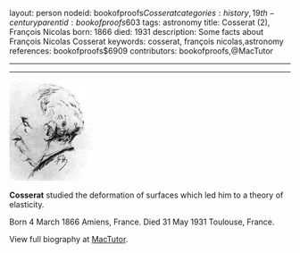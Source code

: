 layout: person
nodeid: bookofproofs$Cosserat
categories: history,19th-century
parentid: bookofproofs$603
tags: astronomy
title: Cosserat (2), François Nicolas
born: 1866
died: 1931
description: Some facts about François Nicolas Cosserat
keywords: cosserat, françois nicolas,astronomy
references: bookofproofs$6909
contributors: bookofproofs,@MacTutor

---


---

![Cosserat.jpg](https://github.com/bookofproofs/bookofproofs.github.io/blob/main/_sources/_assets/images/portraits/Cosserat.jpg?raw=true)

**Cosserat** studied the deformation of surfaces which led him to a theory of elasticity.

Born 4 March 1866 Amiens, France. Died 31 May 1931 Toulouse, France.


View full biography at [MacTutor](https://mathshistory.st-andrews.ac.uk/Biographies/Cosserat/).